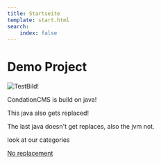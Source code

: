 ```yaml
---
title: Startseite
template: start.html
search:
    index: false
---
```


# Demo Project

![TestBild!](/media/images/test.jpg?format=small)


CondationCMS is build on java!

This java also gets replaced!

The last java doesn't get replaces, also the jvm not.

look at our categories

[No replacement](/nolinks)